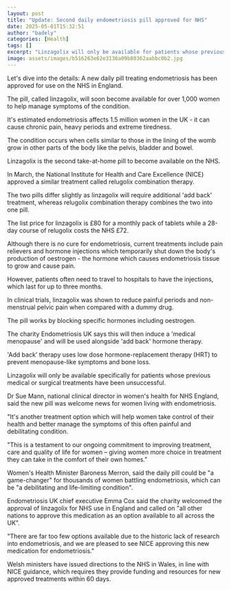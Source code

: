 ```yaml
---
layout: post
title: "Update: Second daily endometriosis pill approved for NHS"
date: 2025-05-01T15:32:51
author: "badely"
categories: [Health]
tags: []
excerpt: "Linzagolix will only be available for patients whose previous medical or surgical treatments have been unsuccessful."
image: assets/images/b516263e62e3136a09b80362aabbc0b2.jpg
---
```


Let's dive into the details: A new daily pill treating endometriosis has been approved for use on the NHS in England.

The pill, called linzagolix, will soon become available for over 1,000 women to help manage symptoms of the condition.

It's estimated endometriosis affects 1.5 million women in the UK  - it can cause chronic pain, heavy periods and extreme tiredness.

The condition occurs when cells similar to those in the lining of the womb grow in other parts of the body like the pelvis, bladder and bowel.

Linzagolix is the second take-at-home pill to become available on the NHS.

In March, the National Institute for Health and Care Excellence (NICE) approved a similar treatment called relugolix combination therapy.

The two pills differ slightly as linzagolix will require additional 'add back' treatment, whereas relugolix combination therapy combines the two into one pill.

The list price for linzagolix is £80 for a monthly pack of tablets while a 28-day course of relugolix costs the NHS £72.

Although there is no cure for endometriosis, current treatments include pain relievers and hormone injections which temporarily shut down the body's production of oestrogen - the hormone which causes endometriosis tissue to grow and cause pain.

However, patients often need to travel to hospitals to have the injections, which last for up to three months.

In clinical trials, linzagolix was shown to reduce painful periods and non-menstrual pelvic pain when compared with a dummy drug.

The pill works by blocking specific hormones including oestrogen.

The charity Endometriosis UK says this will then induce a 'medical menopause' and will be used alongside 'add back' hormone therapy.

'Add back' therapy uses low dose hormone-replacement therapy (HRT) to prevent menopause-like symptoms and bone loss.

Linzagolix will only be available specifically for patients whose previous medical or surgical treatments have been unsuccessful.

Dr Sue Mann, national clinical director in women's health for NHS England, said the new pill was welcome news for women living with endometriosis.

"It's another treatment option which will help women take control of their health and better manage the symptoms of this often painful and debilitating condition.

"This is a testament to our ongoing commitment to improving treatment, care and quality of life for women – giving women more choice in treatment they can take in the comfort of their own homes."

Women's Health Minister Baroness Merron, said the daily pill could be "a game-changer" for thousands of women battling endometriosis, which can be "a debilitating and life-limiting condition".

Endometriosis UK chief executive Emma Cox said the charity welcomed the approval of linzagolix for NHS use in England and called on "all other nations to approve this medication as an option available to all across the UK".

"There are far too few options available due to the historic lack of research into endometriosis, and we are pleased to see NICE approving this new medication for endometriosis."

Welsh ministers have issued directions to the NHS in Wales, in line with NICE guidance, which requires they provide funding and resources for new approved treatments within 60 days.

